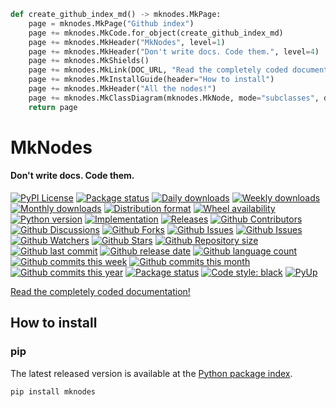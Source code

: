 ``` py title='__main__.create_github_index_md' linenums="86" hl_lines="3"
def create_github_index_md() -> mknodes.MkPage:
    page = mknodes.MkPage("Github index")
    page += mknodes.MkCode.for_object(create_github_index_md)
    page += mknodes.MkHeader("MkNodes", level=1)
    page += mknodes.MkHeader("Don't write docs. Code them.", level=4)
    page += mknodes.MkShields()
    page += mknodes.MkLink(DOC_URL, "Read the completely coded documentation!")
    page += mknodes.MkInstallGuide(header="How to install")
    page += mknodes.MkHeader("All the nodes!")
    page += mknodes.MkClassDiagram(mknodes.MkNode, mode="subclasses", direction="LR")
    return page

```

# MkNodes

#### Don't write docs. Code them.

[![PyPI License](https://img.shields.io/pypi/l/mknodes.svg)](https://pypi.org/project/mknodes/)
[![Package status](https://img.shields.io/pypi/status/mknodes.svg)](https://pypi.org/project/mknodes/)
[![Daily downloads](https://img.shields.io/pypi/dd/mknodes.svg)](https://pypi.org/project/mknodes/)
[![Weekly downloads](https://img.shields.io/pypi/dw/mknodes.svg)](https://pypi.org/project/mknodes/)
[![Monthly downloads](https://img.shields.io/pypi/dm/mknodes.svg)](https://pypi.org/project/mknodes/)
[![Distribution format](https://img.shields.io/pypi/format/mknodes.svg)](https://pypi.org/project/mknodes/)
[![Wheel availability](https://img.shields.io/pypi/wheel/mknodes.svg)](https://pypi.org/project/mknodes/)
[![Python version](https://img.shields.io/pypi/pyversions/mknodes.svg)](https://pypi.org/project/mknodes/)
[![Implementation](https://img.shields.io/pypi/implementation/mknodes.svg)](https://pypi.org/project/mknodes/)
[![Releases](https://img.shields.io/github/downloads/phil65/mknodes/total.svg)](https://github.com/phil65/mknodes/releases)
[![Github Contributors](https://img.shields.io/github/contributors/phil65/mknodes)](https://github.com/phil65/mknodes/graphs/contributors)
[![Github Discussions](https://img.shields.io/github/discussions/phil65/mknodes)](https://github.com/phil65/mknodes/discussions)
[![Github Forks](https://img.shields.io/github/forks/phil65/mknodes)](https://github.com/phil65/mknodes/forks)
[![Github Issues](https://img.shields.io/github/issues/phil65/mknodes)](https://github.com/phil65/mknodes/issues)
[![Github Issues](https://img.shields.io/github/issues-pr/phil65/mknodes)](https://github.com/phil65/mknodes/pulls)
[![Github Watchers](https://img.shields.io/github/watchers/phil65/mknodes)](https://github.com/phil65/mknodes/watchers)
[![Github Stars](https://img.shields.io/github/stars/phil65/mknodes)](https://github.com/phil65/mknodes/stars)
[![Github Repository size](https://img.shields.io/github/repo-size/phil65/mknodes)](https://github.com/phil65/mknodes)
[![Github last commit](https://img.shields.io/github/last-commit/phil65/mknodes)](https://github.com/phil65/mknodes/commits)
[![Github release date](https://img.shields.io/github/release-date/phil65/mknodes)](https://github.com/phil65/mknodes/releases)
[![Github language count](https://img.shields.io/github/languages/count/phil65/mknodes)](https://github.com/phil65/mknodes)
[![Github commits this week](https://img.shields.io/github/commit-activity/w/phil65/mknodes)](https://github.com/phil65/mknodes)
[![Github commits this month](https://img.shields.io/github/commit-activity/m/phil65/mknodes)](https://github.com/phil65/mknodes)
[![Github commits this year](https://img.shields.io/github/commit-activity/y/phil65/mknodes)](https://github.com/phil65/mknodes)
[![Package status](https://codecov.io/gh/phil65/mknodes/branch/main/graph/badge.svg)](https://codecov.io/gh/phil65/mknodes/)
[![Code style: black](https://img.shields.io/badge/code%20style-black-000000.svg)](https://github.com/psf/black)
[![PyUp](https://pyup.io/repos/github/phil65/mknodes/shield.svg)](https://pyup.io/repos/github/phil65/mknodes/)

[Read the completely coded documentation!](https://phil65.github.io/mknodes/)

## How to install

### pip

The latest released version is available at the [Python package index](https://pypi.org/project/mknodes).

``` py
pip install mknodes
```

